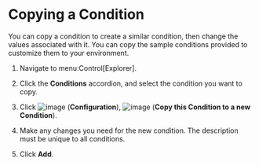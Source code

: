 # Copying a Condition

You can copy a condition to create a similar condition, then change the
values associated with it. You can copy the sample conditions provided
to customize them to your environment.

1.  Navigate to menu:Control\[Explorer\].

2.  Click the **Conditions** accordion, and select the condition you
    want to copy.

3.  Click ![image](../images/1847.png) (**Configuration**),
    ![image](../images/1859.png) (**Copy this Condition to a new
    Condition**).

4.  Make any changes you need for the new condition. The description
    must be unique to all conditions.

5.  Click **Add**.
